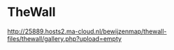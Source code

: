 # TheWall

http://25889.hosts2.ma-cloud.nl/bewijzenmap/thewall-files/thewall/gallery.php?upload=empty
